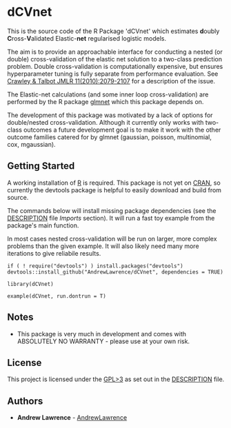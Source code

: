 # dCVnet

This is the source code of the R Package 'dCVnet' which estimates
**d**oubly **C**ross-**V**alidated Elastic-**net** regularised logistic models.

The aim is to provide an approachable interface for conducting a nested (or double) 
cross-validation of the elastic net solution to a two-class prediction problem. 
Double cross-validation is computationally expensive, but ensures 
hyperparameter tuning is fully separate from performance evaluation. 
See [Crawley & Talbot JMLR 11(2010):2079-2107](http://www.jmlr.org/papers/v11/cawley10a.html) 
for a description of the issue.

The Elastic-net calculations (and some inner loop cross-validation) are 
performed by the R package
[glmnet](https://cran.r-project.org/web/packages/glmnet/index.html) which this
package depends on.

The development of this package was motivated by a lack of options for 
double/nested cross-validation. Although it currently only works with two-class
outcomes a future development goal is to make it work with the other outcome 
families catered for by glmnet (gaussian, poisson, multinomial, cox, mgaussian).

## Getting Started

A working installation of [R](https://www.r-project.org/) is required.
This package is not yet on [CRAN](https://cran.r-project.org/), 
so currently the devtools package is helpful to easily download and build 
from source.

The commands below will install missing package dependencies 
(see the [DESCRIPTION](DESCRIPTION) file *Imports* section). It will run a 
fast toy example from the package's main function.

In most cases nested cross-validation will be run on larger, more complex
problems than the given example. It will also likely need many more iterations
to give reliabile results.


```
if ( ! require("devtools") ) install.packages("devtools")
devtools::install_github("AndrewLawrence/dCVnet", dependencies = TRUE)

library(dCVnet)

example(dCVnet, run.dontrun = T)
```

## Notes
* This package is very much in development and comes with 
ABSOLUTELY NO WARRANTY - please use at your own risk.


## License

This project is licensed under the 
[GPL>3](https://www.gnu.org/licenses/gpl.html) as set out in the 
[DESCRIPTION](DESCRIPTION) file.


## Authors

* **Andrew Lawrence** - [AndrewLawrence](https://github.com/AndrewLawrence)


